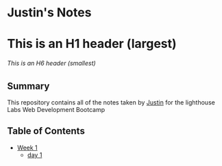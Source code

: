 # Justin's Notes
# This is an H1 header (largest)
###### This is an H6 header (smallest)

## Summary

This repository contains all of the notes taken by [Justin](https://github.com/Yonin408) for the lighthouse Labs Web Development Bootcamp

## Table of Contents
* [Week 1](/Week_1)
  * [day 1](/Week_1/Day_1)
